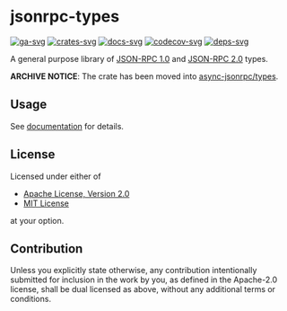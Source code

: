 # jsonrpc-types

[![ga-svg]][ga-url]
[![crates-svg]][crates-url]
[![docs-svg]][docs-url]
[![codecov-svg]][codecov-url]
[![deps-svg]][deps-url]

[ga-svg]: https://github.com/koushiro/jsonrpc-types/workflows/build/badge.svg
[ga-url]: https://github.com/koushiro/jsonrpc-types/actions
[crates-svg]: https://img.shields.io/crates/v/jsonrpc-types
[crates-url]: https://crates.io/crates/jsonrpc-types
[docs-svg]: https://docs.rs/jsonrpc-types/badge.svg
[docs-url]: https://docs.rs/jsonrpc-types
[codecov-svg]: https://img.shields.io/codecov/c/github/koushiro/jsonrpc-types
[codecov-url]: https://codecov.io/gh/koushiro/jsonrpc-types
[deps-svg]: https://deps.rs/repo/github/koushiro/jsonrpc-types/status.svg
[deps-url]: https://deps.rs/repo/github/koushiro/jsonrpc-types

A general purpose library of [JSON-RPC 1.0](https://www.jsonrpc.org/specification_v1) and 
[JSON-RPC 2.0](https://www.jsonrpc.org/specification) types.

**ARCHIVE NOTICE**: The crate has been moved into [async-jsonrpc/types](https://github.com/koushiro/async-jsonrpc/tree/master/types).

## Usage

See [documentation](https://docs.rs/jsonrpc-types) for details.

## License

Licensed under either of

- [Apache License, Version 2.0](LICENSE-APACHE)
- [MIT License](LICENSE-MIT)

at your option.

## Contribution

Unless you explicitly state otherwise, any contribution intentionally submitted
for inclusion in the work by you, as defined in the Apache-2.0 license, shall be
dual licensed as above, without any additional terms or conditions.
